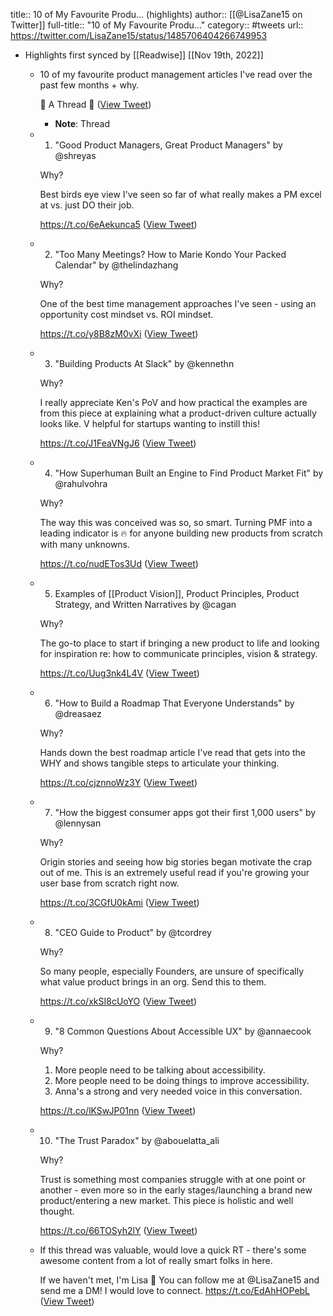 title:: 10 of My Favourite Produ... (highlights)
author:: [[@LisaZane15 on Twitter]]
full-title:: "10 of My Favourite Produ..."
category:: #tweets
url:: https://twitter.com/LisaZane15/status/1485706404266749953

- Highlights first synced by [[Readwise]] [[Nov 19th, 2022]]
	- 10 of my favourite product management articles I've read over the past few months + why. 
	  
	  👖 A Thread 👖 ([View Tweet](https://twitter.com/LisaZane15/status/1485706404266749953))
		- **Note**: Thread
	- 1. "Good Product Managers, Great Product Managers" by @shreyas  
	  
	  Why? 
	  
	  Best birds eye view I've seen so far of what really makes a PM excel at vs. just DO their job. 
	  
	  https://t.co/6eAekunca5 ([View Tweet](https://twitter.com/LisaZane15/status/1485706407857033220))
	- 2. "Too Many Meetings? How to Marie Kondo Your Packed Calendar" by @thelindazhang 
	  
	  Why? 
	  
	  One of the best time management approaches I've seen - using an opportunity cost mindset vs. ROI mindset.
	  
	  https://t.co/y8B8zM0vXi ([View Tweet](https://twitter.com/LisaZane15/status/1485706410482618368))
	- 3. "Building Products At Slack" by @kennethn 
	  
	  Why? 
	  
	  I really appreciate Ken's PoV and how practical the examples are from this piece at explaining what a product-driven culture actually looks like. V helpful for startups wanting to instill this! 
	  
	  https://t.co/J1FeaVNgJ6 ([View Tweet](https://twitter.com/LisaZane15/status/1485706412915310593))
	- 4. "How Superhuman Built an Engine to Find Product Market Fit" by @rahulvohra 
	  
	  Why? 
	  
	  The way this was conceived was so, so smart. Turning PMF into a leading indicator is 🔥 for anyone building new products from scratch with many unknowns. 
	  
	  https://t.co/nudETos3Ud ([View Tweet](https://twitter.com/LisaZane15/status/1485706415398432770))
	- 5. Examples of [[Product Vision]], Product Principles, Product Strategy, and Written Narratives by @cagan 
	  
	  Why? 
	  
	  The go-to place to start if bringing a new product to life and looking for inspiration re: how to communicate principles, vision & strategy.
	  
	  https://t.co/Uug3nk4L4V ([View Tweet](https://twitter.com/LisaZane15/status/1485706418271436808))
	- 6. "How to Build a Roadmap That Everyone Understands" by @dreasaez 
	  
	  Why?
	  
	  Hands down the best roadmap article I've read that gets into the WHY and shows tangible steps to articulate your thinking.
	  
	  https://t.co/cjznnoWz3Y ([View Tweet](https://twitter.com/LisaZane15/status/1485706420926533633))
	- 7. "How the biggest consumer apps got their first 1,000 users" by @lennysan 
	  
	  Why?
	  
	  Origin stories and seeing how big stories began motivate the crap out of me. This is an extremely useful read if you're growing your user base from scratch right now. 
	  
	  https://t.co/3CGfU0kAmi ([View Tweet](https://twitter.com/LisaZane15/status/1485706423447261185))
	- 8. "CEO Guide to Product" by @tcordrey 
	  
	  Why?
	  
	  So many people, especially Founders, are unsure of specifically what value product brings in an org. Send this to them. 
	  
	  https://t.co/xkSI8cUoYO ([View Tweet](https://twitter.com/LisaZane15/status/1485706425703845897))
	- 9. "8 Common Questions About Accessible UX" by @annaecook 
	  
	  Why? 
	  
	  1. More people need to be talking about accessibility.
	  2. More people need to be doing things to improve accessibility. 
	  3. Anna's a strong and very needed voice in this conversation.
	  
	  https://t.co/lKSwJP01nn ([View Tweet](https://twitter.com/LisaZane15/status/1485706428392349703))
	- 10. "The Trust Paradox" by @abouelatta_ali 
	  
	  Why?
	  
	  Trust is something most companies struggle with at one point or another - even more so in the early stages/launching a brand new product/entering a new market. This piece is holistic and well thought.
	  
	  https://t.co/66TOSyh2lY ([View Tweet](https://twitter.com/LisaZane15/status/1485706430942437382))
	- If this thread was valuable, would love a quick RT - there's some awesome content from a lot of really smart folks in here. 
	  
	  If we haven't met, I'm Lisa 👋 You can follow me at @LisaZane15 and send me a DM! I would love to connect. https://t.co/EdAhHOPebL ([View Tweet](https://twitter.com/LisaZane15/status/1485706441801490436))